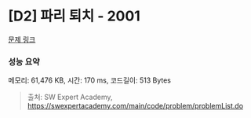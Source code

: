 # [D2] 파리 퇴치 - 2001 

[문제 링크](https://swexpertacademy.com/main/code/problem/problemDetail.do?contestProbId=AV5PzOCKAigDFAUq) 

### 성능 요약

메모리: 61,476 KB, 시간: 170 ms, 코드길이: 513 Bytes



> 출처: SW Expert Academy, https://swexpertacademy.com/main/code/problem/problemList.do